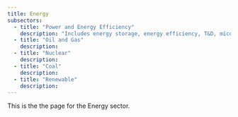 ```yaml
---
title: Energy
subsectors:
  - title: "Power and Energy Efficiency"
    description: "Includes energy storage, energy efficiency, T&D, mico-grids, energy access, UJALA"
  - title: "Oil and Gas"
    description: 
  - title: "Nuclear"
    description: 
  - title: "Coal"
    description: 
  - title: "Renewable"
    description: 
---
```


This is the the page for the Energy sector.